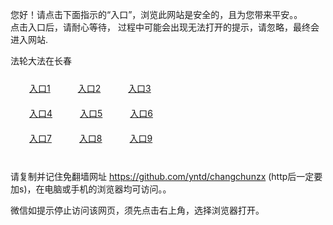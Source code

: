 您好！请点击下面指示的“入口”，浏览此网站是安全的，且为您带来平安。。 <br/>
点击入口后，请耐心等待， 过程中可能会出现无法打开的提示，请忽略，最终会进入网站. </br>

法轮大法在长春<br/>
<div style="padding:10px"><a style="margin:20px" target="_blank" href="https://d2a2gt5kx41yw7.cloudfront.net/2Qpsp?euuxmqu" id="ccLink1" rel="nofollow">入口1</a> <a target="_blank" style="margin:20px" href="https://dodhs3g8u3wgr.cloudfront.net/2Qpsp?ylxqwcmv" id="ccLink2" rel="nofollow">入口2</a> <a style="margin:20px" target="_blank" href="https://ddtajxluhusad.cloudfront.net/2Qpsp?lqalig" id="ccLink3" rel="nofollow">入口3</a></div>

<div style="padding:10px" ><a style="margin:20px" target="_blank" href="https://d2a2gt5kx41yw7.cloudfront.net/2Qpsp?euuxmqu" id="ccLink4" rel="nofollow">入口4</a> <a style="margin:20px" href="https://dodhs3g8u3wgr.cloudfront.net/2Qpsp?ylxqwcmv" target="_blank" id="ccLink5" rel="nofollow">入口5</a> <a style="margin:20px" href="https://ddtajxluhusad.cloudfront.net/2Qpsp?lqalig" target="_blank" id="ccLink6" rel="nofollow">入口6</a></div>

<div style="padding:10px"><a style="margin:20px" target="_blank" href="https://d2a2gt5kx41yw7.cloudfront.net/2Qpsp?euuxmqu" id="ccLink7" rel="nofollow">入口7</a> <a style="margin:20px" href="https://dodhs3g8u3wgr.cloudfront.net/2Qpsp?ylxqwcmv" target="_blank" id="ccLink8" rel="nofollow">入口8</a> <a style="margin:20px" target="_blank" href="https://ddtajxluhusad.cloudfront.net/2Qpsp?lqalig" id="ccLink9" rel="nofollow">入口9</a></div>

<br/>



请复制并记住免翻墙网址 https://github.com/yntd/changchunzx (http后一定要加s)，在电脑或手机的浏览器均可访问。。<br/>

微信如提示停止访问该网页，须先点击右上角，选择浏览器打开。
